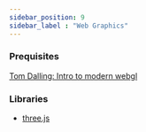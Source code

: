 ```yaml
---
sidebar_position: 9
sidebar_label : "Web Graphics"
---
```

### Prequisites

[Tom Dalling: Intro to modern webgl](https://www.tomdalling.com/blog/modern-opengl/)


### Libraries
- [three.js](https://threejs.org/)



